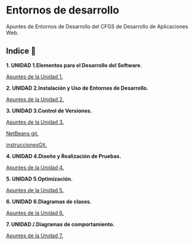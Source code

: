 # Entornos de desarrollo

Apuntes de Entornos de Desarrollo del CFGS de Desarrollo de Aplicaciones Web.

## Indice 🚀

**1. UNIDAD 1.Elementos para el Desarrollo del Software.**

[Apuntes de la Unidad 1.](Tema1/ElementosDesarrolloSoftware.md)
  
**2. UNIDAD 2.Instalación y Uso de Entornos de Desarrollo.**

[Apuntes de la Unidad 2.](Tema2/UT2_InstalacionUsoIDE.md)

**3. UNIDAD 3.Control de Versiones.**

[Apuntes de la Unidad 3.](Tema3/UD3_ControlVersiones.md)

[NetBeans git.](Tema3/NetBeansGit.md)

[instruccionesGit.](Tema3/instruccionesGit.md)

**4. UNIDAD 4.Diseño y Realización de Pruebas.**

[Apuntes de la Unidad 4.](Tema4/UD4_Pruebas.md)

**5. UNIDAD 5.Optimización.**

[Apuntes de la Unidad 5.](Tema5/UD5_Optimizacion.md)

**6. UNIDAD 6.Diagramas de clases.**

[Apuntes de la Unidad 6.](Tema6/UD6_ElaboracionDiagramasClases.md)

**7. UNIDAD /.Diagramas de comportamiento.**

[Apuntes de la Unidad 7.](Tema7/UD7_DIagramasComportamiento.md)
